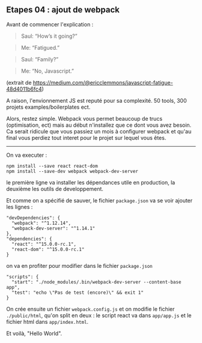 Etapes 04 : ajout de webpack
------

Avant de commencer l'explication : 

> Saul: “How’s it going?”

> Me: “Fatigued.”

> Saul: “Family?”

> Me: “No, Javascript.”

(extrait de https://medium.com/@ericclemmons/javascript-fatigue-48d4011b6fc4)

A raison, l'envionnement JS est reputé pour sa complexité. 
50 tools, 300 projets examples/boilerplates ect.

Alors, restez simple. Webpack vous permet beaucoup de trucs (optimisation, ect) mais au début
n'installez que ce dont vous avez besoin. Ca serait ridicule que vous passiez un mois à configurer 
webpack et qu'au final vous perdiez tout interet pour le projet sur lequel vous êtes.

___________________________

On va executer :

```
npm install --save react react-dom
npm install --save-dev webpack webpack-dev-server
```

le première ligne va installer les dépendances utile en production,
la deuxième les outils de developpement.

Et comme on a spécifié de sauver, le fichier `package.json` va se voir ajouter
les lignes :

```
"devDependencies": {
  "webpack": "^1.12.14",
  "webpack-dev-server": "^1.14.1"
},
"dependencies": {
  "react": "^15.0.0-rc.1",
  "react-dom": "^15.0.0-rc.1"
}
```

on va en profiter pour modifier dans le fichier `package.json` 

```
"scripts": {
  "start": "./node_modules/.bin/webpack-dev-server --content-base app",
  "test": "echo \"Pas de test (encore)\" && exit 1"
}
```

On crée ensuite un fichier `webpack.config.js` et on modifie le fichier `./public/html`,
qu'on split en deux : le script react va dans `app/app.js` et le fichier html dans
`app/index.html`.

Et voilà, "Hello World".
